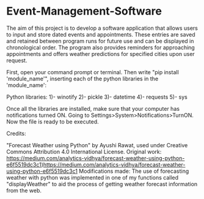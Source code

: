# Event-Management-Software
The aim of this project is to develop a software application that allows users to input and store dated events and appointments. These entries are saved and retained between program runs for future use and can be displayed in chronological order. The program also provides reminders for approaching appointments and offers weather predictions for specified cities upon user request.


First, open your command prompt or terminal. Then write "pip install 'module_name'", inserting each of the python libraries in the 'module_name':

Python libraries:
1)- winotify
2)- pickle
3)- datetime
4)- requests
5)- sys


Once all the libraries are installed, make sure that your computer has notifications turned ON. Going to Settings>System>Notifications>TurnON. Now the file is ready to be executed.


Credits:

"Forecast Weather using Python" by Ayushi Rawat, used under Creative Commons Attribution 4.0 International License.
Original work: https://medium.com/analytics-vidhya/forecast-weather-using-python-e6f5519dc3c1)https://medium.com/analytics-vidhya/forecast-weather-using-python-e6f5519dc3c1
Modifications made: The use of forecasting weather with python was implemented in one of my functions called "displayWeather" to aid the process of getting weather forecast information from the web.

